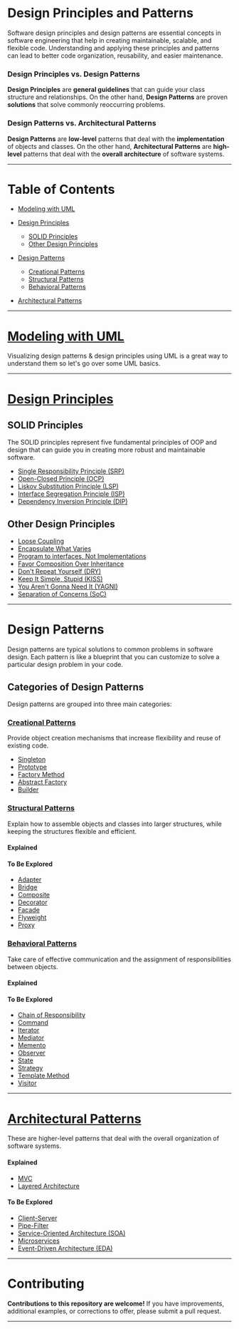 # Design Principles and Patterns

Software design principles and design patterns are essential concepts in software engineering that help in creating maintainable, scalable, and flexible code. Understanding and applying these principles and patterns can lead to better code organization, reusability, and easier maintenance.

### Design Principles vs. Design Patterns

**Design Principles** are **general guidelines** that can guide your class structure and relationships. On the other hand, **Design Patterns** are proven **solutions** that solve commonly reoccurring problems.

### Design Patterns vs. Architectural Patterns

**Design Patterns** are **low-level** patterns that deal with the **implementation** of objects and classes. On the other hand, **Architectural Patterns** are **high-level** patterns that deal with the **overall architecture** of software systems.

---------------------------------------------

# Table of Contents

- [Modeling with UML](#modeling-with-uml)
 
- [Design Principles](#design-principles)
  - [SOLID Principles](#solid-principles)
  - [Other Design Principles](#other-design-principles)

- [Design Patterns](#design-patterns)
    - [Creational Patterns](#creational-patterns)
    - [Structural Patterns](#structural-patterns)
    - [Behavioral Patterns](#behavioral-patterns)

- [Architectural Patterns](#architectural-patterns)

---------------------------------------------

# [Modeling with UML](./UML/README.md)

Visualizing design patterns & design principles using UML is a great way to understand them so let's go over some UML basics.

---------------------------------------------

# [Design Principles](./Design%20Principles/README.md)

## SOLID Principles

The SOLID principles represent five fundamental principles of OOP and design that can guide you in creating more robust and maintainable software.

- [Single Responsibility Principle (SRP)](./Design%20Principles/SOLID/Single_Responsibility_Principle.md)
- [Open-Closed Principle (OCP)](./Design%20Principles/SOLID/Open_Closed_Principle.md)
- [Liskov Substitution Principle (LSP)](./Design%20Principles/SOLID/Liskov_Substitution_Principle.md)
- [Interface Segregation Principle (ISP)](./Design%20Principles/SOLID/Interface_Segregation_Principle.md)
- [Dependency Inversion Principle (DIP)](./Design%20Principles/SOLID/Dependency_Inversion_Principle.md)

## Other Design Principles

- [Loose Coupling](./Design%20Principles/loose-coupling.md)
- [Encapsulate What Varies](./Design%20Principles/encapsulate-what-varies.md)
- [Program to interfaces, Not Implementations](./Design%20Principles/Program-to-interfaces.md)
- [Favor Composition Over Inheritance](./Design%20Principles/Favor-Composition-over-Inheritance.md)
- [Don't Repeat Yourself (DRY)](./Design%20Principles/DRY.md)
- [Keep It Simple, Stupid (KISS)](./Design%20Principles/KISS.md)
- [You Aren't Gonna Need It (YAGNI)](./Design%20Principles/YAGNI.md)
- [Separation of Concerns (SoC)](./Design%20Principles/SoC.md)

---------------------------------------------

# Design Patterns

Design patterns are typical solutions to common problems in software design. Each pattern is like a blueprint that you can customize to solve a particular design problem in your code.

## Categories of Design Patterns

Design patterns are grouped into three main categories:

### [Creational Patterns](./Design%20Patterns/Creational%20Patterns/README.md)

Provide object creation mechanisms that increase flexibility and reuse of existing code.

- [Singleton](./Design%20Patterns/Creational%20Patterns/Singleton.md)
- [Prototype](./Design%20Patterns/Creational%20Patterns/Prototype.md)
- [Factory Method](./Design%20Patterns/Creational%20Patterns/Factory_Method.md)
- [Abstract Factory](./Design%20Patterns/Creational%20Patterns/Abstract_Factory.md)
- [Builder](./Design%20Patterns/Creational%20Patterns/Builder.md)

### [Structural Patterns](./Design%20Patterns/Structural%20Patterns/README.md)

Explain how to assemble objects and classes into larger structures, while keeping the structures flexible and efficient.

#### Explained

#### To Be Explored

- [Adapter](./Design%20Patterns/Structural%20Patterns/adapter.md)
- [Bridge](./Design%20Patterns/Structural%20Patterns/bridge.md)
- [Composite](./Design%20Patterns/Structural%20Patterns/composite.md)
- [Decorator](./Design%20Patterns/Structural%20Patterns/decorator.md)
- [Facade](./Design%20Patterns/Structural%20Patterns/facade.md)
- [Flyweight](./Design%20Patterns/Structural%20Patterns/flyweight.md)
- [Proxy](./Design%20Patterns/Structural%20Patterns/proxy.md)

### [Behavioral Patterns](./Design%20Patterns/Behavioral%20Patterns/README.md)

Take care of effective communication and the assignment of responsibilities between objects.

#### Explained

#### To Be Explored

- [Chain of Responsibility](./Design%20Patterns/Behavioral%20Patterns/chain-of-responsibility.md)
- [Command](./Design%20Patterns/Behavioral%20Patterns/command.md)
- [Iterator](./Design%20Patterns/Behavioral%20Patterns/iterator.md)
- [Mediator](./Design%20Patterns/Behavioral%20Patterns/mediator.md)
- [Memento](./Design%20Patterns/Behavioral%20Patterns/memento.md)
- [Observer](./Design%20Patterns/Behavioral%20Patterns/observer.md)
- [State](./Design%20Patterns/Behavioral%20Patterns/state.md)
- [Strategy](./Design%20Patterns/Behavioral%20Patterns/strategy.md)
- [Template Method](./Design%20Patterns/Behavioral%20Patterns/template-method.md)
- [Visitor](./Design%20Patterns/Behavioral%20Patterns/visitor.md)

---------------------------------------------

# [Architectural Patterns](./Architectural%20Patterns/README.md)

These are higher-level patterns that deal with the overall organization of software systems.

#### Explained

- [MVC](./Architectural%20Patterns/mvc.md)
- [Layered Architecture](./Architectural%20Patterns/layered-architecture.md)

#### To Be Explored

- [Client-Server]()
- [Pipe-Filter]()
- [Service-Oriented Architecture (SOA)]()
- [Microservices]()
- [Event-Driven Architecture (EDA)]()

---------------------------------------------

# Contributing

**Contributions to this repository are welcome!** If you have improvements, additional examples, or corrections to offer, please submit a pull request.

---------------------------------------------